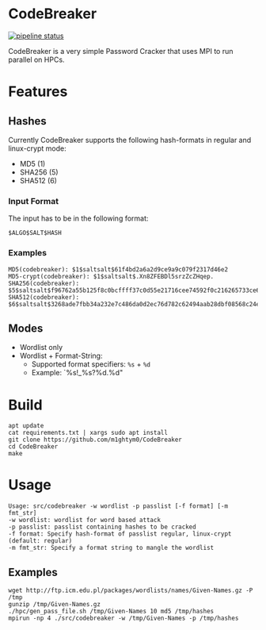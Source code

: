# CodeBreaker
[![pipeline status](https://gitlab.cs.fau.de/en63uroj/CodeBreaker/badges/master/pipeline.svg)](https://gitlab.cs.fau.de/en63uroj/CodeBreaker/commits/master)

CodeBreaker is a very simple Password Cracker that uses MPI to run parallel on HPCs.

# Features

## Hashes

Currently CodeBreaker supports the following hash-formats in regular and linux-crypt mode:

*   MD5 (1)
*   SHA256 (5)
*   SHA512 (6)

### Input Format

The input has to be in the following format:
```
$ALGO$SALT$HASH
```

### Examples
```
MD5(codebreaker): $1$saltsalt$61f4bd2a6a2d9ce9a9c079f2317d46e2
MD5-crypt(codebreaker): $1$saltsalt$.Xn8ZFEBDl5srzZcZHqep.
SHA256(codebreaker): $5$saltsalt$f96762a55b125f8c0bcffff37c0d55e21716cee74592f0c216265733ce617e9c
SHA512(codebreaker): $6$saltsalt$3268ade7fbb34a232e7c486da0d2ec76d782c62494aab28dbf08568c24e21ca6321cefbebff323cc7f253a50d7370f34eaa030e30381dcd778eaef856ee59482
```

## Modes

*   Wordlist only
*   Wordlist + Format-String:
    -   Supported format specifiers: `%s` + `%d`
    -   Example: `%s!_%s?%d.%d"

# Build


```
apt update
cat requirements.txt | xargs sudo apt install
git clone https://github.com/m1ghtym0/CodeBreaker
cd CodeBreaker
make
```

# Usage

```
Usage: src/codebreaker -w wordlist -p passlist [-f format] [-m fmt_str]
-w wordlist: wordlist for word based attack
-p passlist: passlist containing hashes to be cracked
-f format: Specify hash-format of passlist regular, linux-crypt (default: regular)
-m fmt_str: Specify a format string to mangle the wordlist
```

## Examples

```
wget http://ftp.icm.edu.pl/packages/wordlists/names/Given-Names.gz -P /tmp
gunzip /tmp/Given-Names.gz
./hpc/gen_pass_file.sh /tmp/Given-Names 10 md5 /tmp/hashes
mpirun -np 4 ./src/codebreaker -w /tmp/Given-Names -p /tmp/hashes
```
